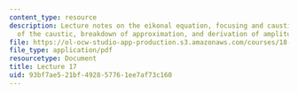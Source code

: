 ```yaml
---
content_type: resource
description: Lecture notes on the eikonal equation, focusing and caustic, a description
  of the caustic, breakdown of approximation, and derivation of amplitude equation.
file: https://ol-ocw-studio-app-production.s3.amazonaws.com/courses/18-306-advanced-partial-differential-equations-with-applications-fall-2009/93bf7ae521bf492857761ee7af73c160_MIT18_306f09_lec17.pdf
file_type: application/pdf
resourcetype: Document
title: Lecture 17
uid: 93bf7ae5-21bf-4928-5776-1ee7af73c160
---
```

